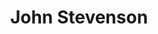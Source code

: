 ---
directorId: d_3
title: John Stevenson
nationality: United kingdom
birth: 1958 (age 61–62)
gender: Masculino
biography: Stevenson worked as a story artist on the feature films The Great Muppet Caper, The Dark Crystal, Labyrinth and Little Shop of Horrors and as a character designer and story artist on shows and films like The Dreamstone, Count Duckula, Back to the Future The Animated Series, The Twisted Tales of Felix the Cat, two of the Fox Tales specials and FernGully 2 The Magical Rescue. He also worked as an art director on Back to the Future The Animated Series and a puppeteer on James & the Giant Peach and Motion Capture Performer on The Moxy Pirate Show. In 1991, Stevenson moved to the United States, and in 1998 he was hired as a head of story at DreamWorks Animation. There he worked for many years in the art department on many films such as Shrek, Shrek 2, Madagascar and Sinbad Legend of the Seven Seas, in addition to helming a number of episodes of their animated primetime show Father of the Pride. He worked for four years bringing Kung Fu Panda to the screen.
moviesId: [ m_3]
---